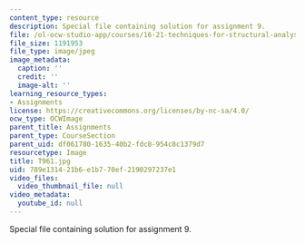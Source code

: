 ```yaml
---
content_type: resource
description: Special file containing solution for assignment 9.
file: /ol-ocw-studio-app/courses/16-21-techniques-for-structural-analysis-and-design-spring-2005/789e131421b6e1b770ef2190297237e1_T961.jpg
file_size: 1191953
file_type: image/jpeg
image_metadata:
  caption: ''
  credit: ''
  image-alt: ''
learning_resource_types:
- Assignments
license: https://creativecommons.org/licenses/by-nc-sa/4.0/
ocw_type: OCWImage
parent_title: Assignments
parent_type: CourseSection
parent_uid: df061780-1635-40b2-fdc8-954c8c1379d7
resourcetype: Image
title: T961.jpg
uid: 789e1314-21b6-e1b7-70ef-2190297237e1
video_files:
  video_thumbnail_file: null
video_metadata:
  youtube_id: null
---
```

Special file containing solution for assignment 9.